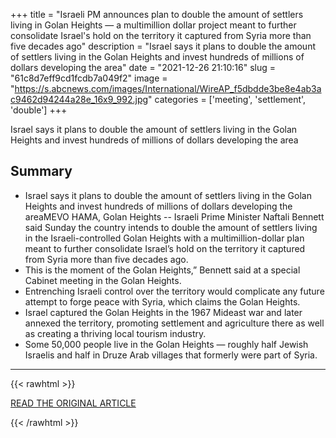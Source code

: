 +++
title = "Israeli PM announces plan to double the amount of settlers living in Golan Heights — a multimillion dollar project meant to further consolidate Israel's hold on the territory it captured from Syria more than five decades ago"
description = "Israel says it plans to double the amount of settlers living in the Golan Heights and invest hundreds of millions of dollars developing the area"
date = "2021-12-26 21:10:16"
slug = "61c8d7eff9cd1fcdb7a049f2"
image = "https://s.abcnews.com/images/International/WireAP_f5dbdde3be8e4ab3ac9462d94244a28e_16x9_992.jpg"
categories = ['meeting', 'settlement', 'double']
+++

Israel says it plans to double the amount of settlers living in the Golan Heights and invest hundreds of millions of dollars developing the area

## Summary

- Israel says it plans to double the amount of settlers living in the Golan Heights and invest hundreds of millions of dollars developing the areaMEVO HAMA, Golan Heights -- Israeli Prime Minister Naftali Bennett said Sunday the country intends to double the amount of settlers living in the Israeli-controlled Golan Heights with a multimillion-dollar plan meant to further consolidate Israel’s hold on the territory it captured from Syria more than five decades ago.
- This is the moment of the Golan Heights,” Bennett said at a special Cabinet meeting in the Golan Heights.
- Entrenching Israeli control over the territory would complicate any future attempt to forge peace with Syria, which claims the Golan Heights.
- Israel captured the Golan Heights in the 1967 Mideast war and later annexed the territory, promoting settlement and agriculture there as well as creating a thriving local tourism industry.
- Some 50,000 people live in the Golan Heights — roughly half Jewish Israelis and half in Druze Arab villages that formerly were part of Syria.

---

{{< rawhtml >}}
  <p class="article-category">
    <a target="_blank" href="https://abcnews.go.com/International/wireStory/israel-plans-double-settlement-occupied-golan-heights-81943620">READ THE ORIGINAL ARTICLE</a>
  </p>
{{< /rawhtml >}}
